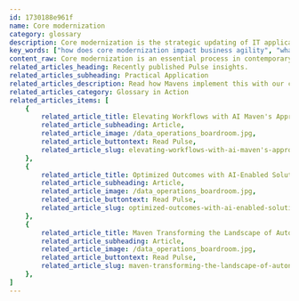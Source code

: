 ```yaml
---
id: 1730188e961f
name: Core modernization
category: glossary
description: Core modernization is the strategic updating of IT applications and infrastructure, enhancing business agility and customer satisfaction through improved digital delivery and cost-effective, flexible solutions.
key_words: ["how does core modernization impact business agility", "what are the benefits of modernizing legacy IT systems", "how to integrate cloud services in digital transformation", "what is the role of AI in core modernization", "improving customer satisfaction through core modernization", "cost reduction strategies in IT core modernization", "enhancing application availability in core modernization", "how to maintain an always-on business environment", "the importance of flexible digital infrastructure for businesses", "best practices for migrating legacy systems to the cloud."]
content_raw: Core modernization is an essential process in contemporary business technology landscapes. It involves the updating and upgrading of existing IT applications and infrastructure, applicable for both on-premise and cloud-based models. This empowers businesses to bolster their digital application delivery and execute effective business strategies, consequently enhancing overall agility. The business benefits of core modernization are wide-ranging and impactful. Primarily, it allows businesses to introduce and implement new application capabilities that can better attend to their customers' evolving needs. Benefits extend to reducing cost ownership, optimizing application availability and response time, boosting flexibility, and ultimately leading to heightened customer satisfaction levels. Maven Technologies works with businesses on their journey of core modernization by offering tailored solutions to address unique challenges. We help businesses 1. Integrate cloud services into their digital transformation efforts to meet specific business goals and stimulate growth. 2. Maintain an "always on" business environment, delivering personalized experiences through agile digital infrastructure and services. 3. Deliver tangible business outcomes that not only enable digital transformation but also serve to optimize costs and enhance predictability. 4. Facilitate migration from legacy systems to newer applications or platforms, thereby infusing the business with new functionality to provide the most cutting-edge service to clientele. At Maven, we understand that core modernization is not just about transforming IT infrastructure, but about helping businesses unlock their full potential, fuel productivity, and establish a framework for future success in a rapidly evolving digital world. Furthermore, we ensure that our technology solutions seamlessly integrate into your existing business practices with as little disruption as possible.
related_articles_heading: Recently published Pulse insights.
related_articles_subheading: Practical Application
related_articles_description: Read how Mavens implement this with our clients.
related_articles_category: Glossary in Action
related_articles_items: [
	{
		related_article_title: Elevating Workflows with AI Maven's Approach,
		related_article_subheading: Article,
		related_article_image: /data_operations_boardroom.jpg,
		related_article_buttontext: Read Pulse,
		related_article_slug: elevating-workflows-with-ai-maven's-approach
	},
	{
		related_article_title: Optimized Outcomes with AI-Enabled Solutions,
		related_article_subheading: Article,
		related_article_image: /data_operations_boardroom.jpg,
		related_article_buttontext: Read Pulse,
		related_article_slug: optimized-outcomes-with-ai-enabled-solutions
	},
	{
		related_article_title: Maven Transforming the Landscape of Autonomous Vehicles,
		related_article_subheading: Article,
		related_article_image: /data_operations_boardroom.jpg,
		related_article_buttontext: Read Pulse,
		related_article_slug: maven-transforming-the-landscape-of-autonomous-vehicles
	},
]
---
```

